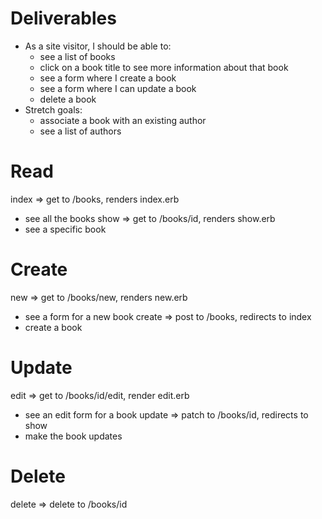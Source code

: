 # Deliverables
- As a site visitor, I should be able to:
  - see a list of books
  - click on a book title to see more information about that book
  - see a form where I create a book
  - see a form where I can update a book
  - delete a book
- Stretch goals:
  - associate a book with an existing author
  - see a list of authors

# Read
index => get to /books, renders index.erb
  - see all the books
show => get to /books/id, renders show.erb
  - see a specific book

# Create
new => get to /books/new, renders new.erb
  - see a form for a new book
create => post to /books, redirects to index
  - create a book

# Update
edit => get to /books/id/edit, render edit.erb
  - see an edit form for a book
update => patch to /books/id, redirects to show
  - make the book updates

# Delete
delete => delete to /books/id
